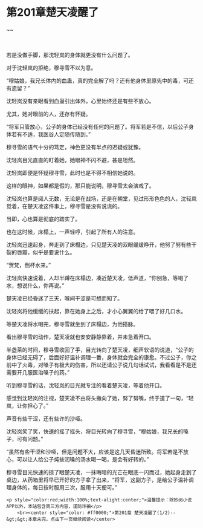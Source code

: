 # 第201章楚天凌醒了
~~
    	    <p name="pagetop" href="javascript:void(0);" onclick="return false" style="line-height: 35px;padding: 10px;color: #333;"> </p><p>若是没做手脚，那沈轻岚的身体就更没有什么问题了。</p><p>对于沈轻岚的拒绝，穆寻雪不以为意。</p><p>“穆姑娘，我兄长体内的血蛊，真的完全解了吗？还有他身体里原先中的毒，可还有遗留？”</p><p>沈轻岚没有亲眼看到血蛊引出体外，心里始终还是有些不放心。</p><p>尤其，她对眼前的人，还存有怀疑。</p><p>“将军只管放心，公子的身体已经没有任何的问题了。将军若是不信，以后公子身体若有不适，我医谷人定随传随到。”</p><p>穆寻雪的语气十分的笃定，神色更没有半点的迟疑或犹豫。</p><p>沈轻岚目光直直的盯着她，她眼神不闪不避，甚是坦然。</p><p>沈轻岚即便是怀疑穆寻雪，此时也是不得不相信她说的。</p><p>这样的眼神，如果都是假的，那只能说明，穆寻雪太会演戏了。</p><p>沈轻岚也算是阅人无数，无论是在战场，还是在朝堂，见过形形色色的人，沈轻岚觉着，在楚天凌这件事上，穆寻雪是没有说谎的。</p><p>当即，心也算是彻底的踏实了。</p><p>也在这时候，床榻上，一声轻哼，引起了所有人的注意。</p><p>沈轻岚迅速起身，奔走到了床榻边，只见楚天凌的双眼缓缓睁开，他努了努有些干裂的唇瓣，似乎是要说什么。</p><p>“贺梵，倒杯水来。”</p><p>沈轻岚快速说着，人却半蹲在床榻边，凑近楚天凌，低声道，“你别急，等喝了水，想说什么，你再说。”</p><p>楚天凌已经昏迷了三天，喉间干涩是可想而知了。</p><p>沈轻岚将他缓缓的扶起，靠在她身上之后，才小心翼翼的给了喂了好几口水。</p><p>等楚天凌将水喝完，穆寻雪就坐到了床榻边，为他搭脉。</p><p>看出穆寻雪的动作，楚天凌就也安安静静靠着，并未急着开口。</p><p>半盏茶的时间，穆寻雪收回了手，目光转向了楚天凌，细声软语的说道，“公子的身体已经无碍了，后面好好温补调理一番，身体就会完全的康愈。不过公子，你之前中了火毒，对嗓子有极大的伤害，所以还请公子说几句话试试，我看看是不是还需要开几服医治嗓子的药。”</p><p>听到穆寻雪的话，沈轻岚的目光就专注的看着楚天凌，等着他开口。</p><p>感觉到沈轻岚的注视，楚天凌不由将头撇向了她，努了努嘴，终于道了一句，“轻岚，让你担心了。”</p><p>声音有些干涩，还有些许的沙哑。</p><p>沈轻岚笑了笑，快速的摇了摇头，将目光转向了穆寻雪，“穆姑娘，我兄长的嗓子，可有问题。”</p><p>“虽然有些干涩和沙哑，但是问题不大，应该是这几天昏迷所致。将军若是不放心，可以让人给公子炖些润嗓的汤水喝一喝，是会有好转的。”</p><p>穆寻雪目光快速的掠了眼楚天凌，一抹晦暗的光芒在眼底一闪而过，她起身走到了桌边，从药箱里将早已开好的方子拿了出来，“将军，这副方子，是给公子温补调理身体的，每日按时服用三次，服用十天便可。”</p>
    	
   	<p style="color:red;width:100%;text-alight:center;">温馨提示：除妙阅小说APP以外，本站包含第三方内容，谨防诈骗</p>
    	<br><center style="color: #ff0000;">第201章 楚天凌醒了(1/2)--&gt;&gt;本章未完，点击下一页继续阅读</center>
    	
